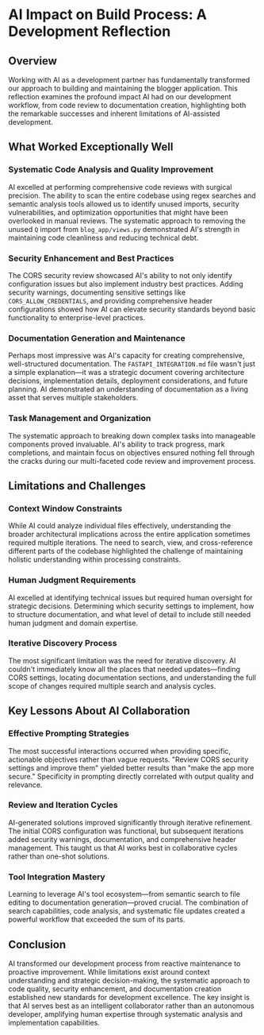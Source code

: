 # AI Impact on Build Process: A Development Reflection

## Overview

Working with AI as a development partner has fundamentally transformed our approach to building and maintaining the blogger application. This reflection examines the profound impact AI had on our development workflow, from code review to documentation creation, highlighting both the remarkable successes and inherent limitations of AI-assisted development.

## What Worked Exceptionally Well

### Systematic Code Analysis and Quality Improvement

AI excelled at performing comprehensive code reviews with surgical precision. The ability to scan the entire codebase using regex searches and semantic analysis tools allowed us to identify unused imports, security vulnerabilities, and optimization opportunities that might have been overlooked in manual reviews. The systematic approach to removing the unused `Q` import from `blog_app/views.py` demonstrated AI's strength in maintaining code cleanliness and reducing technical debt.

### Security Enhancement and Best Practices

The CORS security review showcased AI's ability to not only identify configuration issues but also implement industry best practices. Adding security warnings, documenting sensitive settings like `CORS_ALLOW_CREDENTIALS`, and providing comprehensive header configurations showed how AI can elevate security standards beyond basic functionality to enterprise-level practices.

### Documentation Generation and Maintenance

Perhaps most impressive was AI's capacity for creating comprehensive, well-structured documentation. The `FASTAPI_INTEGRATION.md` file wasn't just a simple explanation—it was a strategic document covering architecture decisions, implementation details, deployment considerations, and future planning. AI demonstrated an understanding of documentation as a living asset that serves multiple stakeholders.

### Task Management and Organization

The systematic approach to breaking down complex tasks into manageable components proved invaluable. AI's ability to track progress, mark completions, and maintain focus on objectives ensured nothing fell through the cracks during our multi-faceted code review and improvement process.

## Limitations and Challenges

### Context Window Constraints

While AI could analyze individual files effectively, understanding the broader architectural implications across the entire application sometimes required multiple iterations. The need to search, view, and cross-reference different parts of the codebase highlighted the challenge of maintaining holistic understanding within processing constraints.

### Human Judgment Requirements

AI excelled at identifying technical issues but required human oversight for strategic decisions. Determining which security settings to implement, how to structure documentation, and what level of detail to include still needed human judgment and domain expertise.

### Iterative Discovery Process

The most significant limitation was the need for iterative discovery. AI couldn't immediately know all the places that needed updates—finding CORS settings, locating documentation sections, and understanding the full scope of changes required multiple search and analysis cycles.

## Key Lessons About AI Collaboration

### Effective Prompting Strategies

The most successful interactions occurred when providing specific, actionable objectives rather than vague requests. "Review CORS security settings and improve them" yielded better results than "make the app more secure." Specificity in prompting directly correlated with output quality and relevance.

### Review and Iteration Cycles

AI-generated solutions improved significantly through iterative refinement. The initial CORS configuration was functional, but subsequent iterations added security warnings, documentation, and comprehensive header management. This taught us that AI works best in collaborative cycles rather than one-shot solutions.

### Tool Integration Mastery

Learning to leverage AI's tool ecosystem—from semantic search to file editing to documentation generation—proved crucial. The combination of search capabilities, code analysis, and systematic file updates created a powerful workflow that exceeded the sum of its parts.

## Conclusion

AI transformed our development process from reactive maintenance to proactive improvement. While limitations exist around context understanding and strategic decision-making, the systematic approach to code quality, security enhancement, and documentation creation established new standards for development excellence. The key insight is that AI serves best as an intelligent collaborator rather than an autonomous developer, amplifying human expertise through systematic analysis and implementation capabilities.